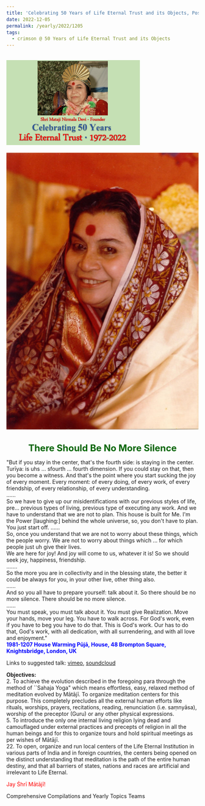 ```yaml
---
title: 'Celebrating 50 Years of Life Eternal Trust and its Objects, Post 31'
date: 2022-12-05
permalink: /yearly/2022/1205
tags:
  - crimson @ 50 Years of Life Eternal Trust and its Objects
---
```


<br>
<div style="text-align: left"><img src="/images/Celebrating50YearsLET.png" width="350" /></div><br>

<div style="text-align: center"><img src="/images/image1085_Photo_credit_Ray_Harris.jpg" /></div>

<br>
<p style="color:DarkGreen; text-align:center">
<font size="+2"><b>There Should Be No More Silence</b><br></font>
</p>

<p>
"But if you stay in the center, that's the fourth side: is staying in the center. Turīya: is uhs ... sfourth ... fourth dimension. If you could stay on that, then you become a witness. And that's the point where you start sucking the joy of every moment. Every moment: of every doing, of every work, of every friendship, of every relationship, of every understanding.<br>
......<br>
So we have to give up our misidentifications with our previous styles of life, pre... previous types of living, previous type of executing any work. And we have to understand that we are not to plan. This house is built for Me. I'm the Power [laughing:] behind the whole universe, so, you don't have to plan. You just start off. 
......<br>
So, once you understand that we are not to worry about these things, which the people worry. We are not to worry about things which ... for which people just uh give their lives.<br>
We are here for joy! And joy will come to us, whatever it is! So we should seek joy, happiness, friendship.<br>
.......<br>
So the more you are in collectivity and in the blessing state, the better it could be always for you, in your other live, other thing also.<br>
......<br>
And so you all have to prepare yourself: talk about it. So there should be no more silence. There should be no more silence.<br>
......<br>
You must speak, you must talk about it. You must give Realization. Move your hands, move your leg. You have to walk across. For God's work, even if you have to beg you have to do that. This is God's work. Our has to do that, God's work, with all dedication, with all surrendering, and with all love and enjoyment."<br>
<font color="blue"><b>1981-1207 House Warming Pūjā, House, 48 Brompton Square, Knightsbridge, London, UK</b></font><br>
</p>

Links to suggested talk: <a href="https://vimeo.com/70661586"> vimeo</a>, <a href="https://soundcloud.com/nirmala-vidya-portal/1981-12-07-housewarming-puja"> soundcloud</a><br>

<p>
<b>Objectives:</b><br>
2. To achieve the evolution described in the foregoing para through the method of ``Sahaja Yoga" which means effortless, easy, relaxed method of meditation evolved by Mātājī. To organize meditation centers for this purpose. This completely precludes all the external human efforts like rituals, worships, prayers, recitations, reading, renunciation (i.e. saṃnyāsa), worship of the preceptor (Guru) or any other physical expressions.<br>
5. To introduce the only one internal living religion lying dead and camouflaged under external practices and precepts of religion in all the human beings and for this to organize tours and hold spiritual meetings as per wishes of Mātājī.<br>
22. To open, organize and run local centers of the Life Eternal Institution in various parts of India and in foreign countries, the centers being opened on the distinct understanding that meditation is the path of the entire human destiny, and that all barriers of states, nations and races are artificial and irrelevant to Life Eternal.<br>
</p>

<p style="color:red;">Jay Śhrī Mātājī!<br></p>

<p>Comprehensive Compilations and Yearly Topics Teams</p>